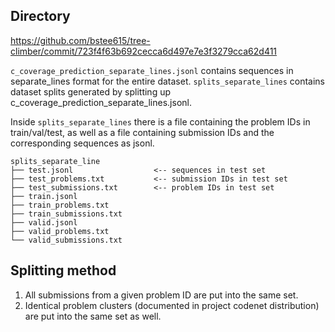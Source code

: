 ## Directory

https://github.com/bstee615/tree-climber/commit/723f4f63b692cecca6d497e7e3f3279cca62d411

`c_coverage_prediction_separate_lines.jsonl` contains sequences in separate_lines format for the entire dataset.
`splits_separate_lines` contains dataset splits generated by splitting up c_coverage_prediction_separate_lines.jsonl.

Inside `splits_separate_lines` there is a file containing the problem IDs in train/val/test, as well as a file containing submission IDs and the corresponding sequences as jsonl.

```
splits_separate_line
├── test.jsonl                  <-- sequences in test set
├── test_problems.txt           <-- submission IDs in test set
├── test_submissions.txt        <-- problem IDs in test set
├── train.jsonl
├── train_problems.txt
├── train_submissions.txt
├── valid.jsonl
├── valid_problems.txt
└── valid_submissions.txt
```

## Splitting method
1. All submissions from a given problem ID are put into the same set.
2. Identical problem clusters (documented in project codenet distribution) are put into the same set as well.
